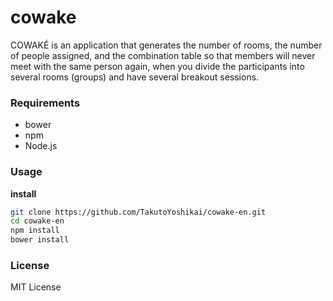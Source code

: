 # cowake
COWAKÉ is an application that generates the number of rooms, the number of people assigned, and the combination table so that members will never meet with the same person again, when you divide the participants into several rooms (groups) and have several breakout sessions.

### Requirements
* bower
* npm
* Node.js

### Usage
**install**
```bash
git clone https://github.com/TakutoYoshikai/cowake-en.git
cd cowake-en
npm install
bower install
```

### License
MIT License
